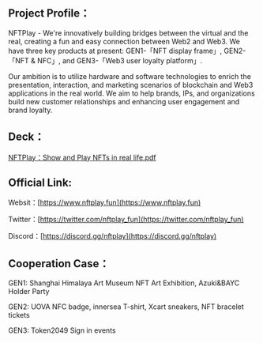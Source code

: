 ## Project Profile：

NFTPlay - We're innovatively building bridges between the virtual and the real, creating a fun and easy connection between Web2 and Web3. We have three key products at present: GEN1-「NFT display frame」, GEN2-「NFT & NFC」, and GEN3-「Web3 user loyalty platform」.

Our ambition is to utilize hardware and software technologies to enrich the presentation, interaction, and marketing scenarios of blockchain and Web3 applications in the real world. We aim to help brands, IPs, and organizations build new customer relationships and enhancing user engagement and brand loyalty.

## Deck：

[NFTPlay：Show and Play NFTs in real life.pdf](https://nftplay-static.oss-cn-hongkong.aliyuncs.com/temp/NFTPlay%EF%BC%9AShow%20and%20Play%20NFTs%20in%20real%20life.pdf)

## Official Link:

Websit：[https://www.nftplay.fun](https://www.nftplay.fun)

Twitter：[https://twitter.com/nftplay_fun](https://twitter.com/nftplay_fun)

Discord：[https://discord.gg/nftplay](https://discord.gg/nftplay)

## Cooperation Case：

GEN1: Shanghai Himalaya Art Museum NFT Art Exhibition, Azuki&BAYC Holder Party

GEN2: UOVA NFC badge, innersea T-shirt, Xcart sneakers, NFT bracelet tickets

GEN3: Token2049 Sign in events

